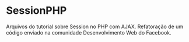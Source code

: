 # SessionPHP
Arquivos do tutorial sobre Session no PHP com AJAX. Refatoração de um código enviado na comunidade Desenvolvimento Web do Facebook.
